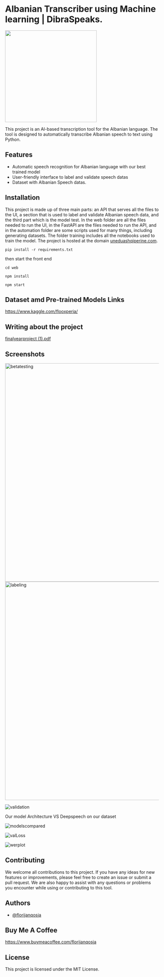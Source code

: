 # Albanian Transcriber using Machine learning | DibraSpeaks.

<img src="https://github.com/florijanqosja/fypfloo/assets/55300217/e1580292-9e4e-4d4e-85f2-7bd0ec9644aa"  width="300" height="300">

This project is an AI-based transcription tool for the Albanian language. The tool is designed to automatically transcribe Albanian speech to text using Python.

## Features

- Automatic speech recognition for Albanian language with our best trained model
- User-friendly interface to label and validate speech datas
- Dataset with Albanian Speech datas.

## Installation

This project is made up of three main parts: an API that serves all the files to the UI, a section that is used to label and validate Albanian speech data, and the third part which is the model test. In the web folder are all the files needed to run the UI, in the FastAPI are the files needed to run the API, and in the automation folder are some scripts used for many things, including generating datasets. The folder training includes all the notebooks used to train the model. The project is hosted at the domain [uneduashqiperine.com](http://uneduashqiperine.com/).


```
pip install -r requirements.txt

```
then start the front end

```
cd web
```
```
npm install
```
```
npm start
```


## Dataset amd Pre-trained Models Links

https://www.kaggle.com/flooxperia/

## Writing about the project

[finalyearproject (1).pdf](https://github.com/florijanqosja/fypfloo/files/11585369/finalyearproject.1.pdf)


## Screenshots

<img width="714" alt="betatesting" src="https://github.com/florijanqosja/fypfloo/assets/55300217/9d3a7604-df67-40bf-95f8-dcc7dc9bbfbb">

<img width="714" alt="labeling" src="https://github.com/florijanqosja/fypfloo/assets/55300217/df3e1ab9-ce91-4ffa-84eb-06cc5cc58335">

![validation](https://github.com/florijanqosja/fypfloo/assets/55300217/b38ff910-fc32-4a90-be14-e6e727af20da)

Our model Architecture VS Deepspeech on our dataset

![modelscompared](https://github.com/florijanqosja/fypfloo/assets/55300217/7eec2f97-bccd-4c5a-b449-c4a8261fa099)

![valLoss](https://github.com/florijanqosja/fypfloo/assets/55300217/8d19782d-a098-4c14-9967-14cca719d0c6)

![werplot](https://github.com/florijanqosja/fypfloo/assets/55300217/d8c1ed22-10ee-48ca-8217-7ccd99362ed7)


## Contributing

We welcome all contributions to this project. If you have any ideas for new features or improvements, please feel free to create an issue or submit a pull request. We are also happy to assist with any questions or problems you encounter while using or contributing to this tool.


## Authors

- [@florijanqosja](https://www.github.com/florijanqosja)

## Buy Me A Coffee

https://www.buymeacoffee.com/florijanqosja

## License

This project is licensed under the MIT License.
